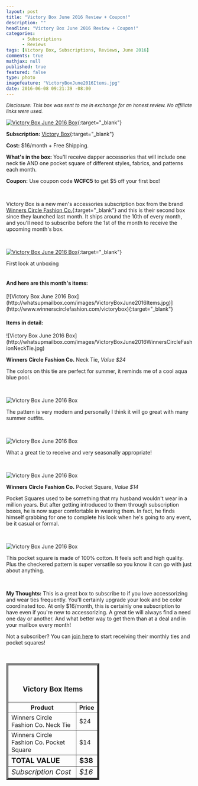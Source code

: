 ```yaml
---
layout: post
title: "Victory Box June 2016 Review + Coupon!"
description: ""
headline: "Victory Box June 2016 Review + Coupon!"
categories: 
      - Subscriptions
      - Reviews
tags: [Victory Box, Subscriptions, Reviews, June 2016]
comments: true
mathjax: null
published: true
featured: false
type: photo
imagefeature: "VictoryBoxJune2016Items.jpg"
date: 2016-06-08 09:21:39 -08:00
---
```


<i><font size="2">Disclosure: This box was sent to me in exchange for an honest review. No affiliate links were used.</font></i>

[![Victory Box June 2016 Box](http://whatsupmailbox.com/images/VictoryBoxJune2016Box.jpg)](http://www.winnerscirclefashion.com/victorybox){:target="_blank"}

**Subscription:** [Victory Box](http://www.winnerscirclefashion.com/victorybox){:target="_blank"}

**Cost:** $16/month + Free Shipping.

**What's in the box:** You'll receive dapper accessories that will include one neck tie AND one pocket square of different styles, fabrics, and patterns each month.

**Coupon:** Use coupon code **WCFC5** to get $5 off your first box!

<br>

Victory Box is a new men's accessories subscription box from the brand [Winners Circle Fashion Co.](http://www.winnerscirclefashion.com){:target="_blank"} and this is their second box since they launched last month. It ships around the 10th of every month, and you'll need to subscribe before the 1st of the month to receive the upcoming month's box.  

<br>

[![Victory Box June 2016 Box](http://whatsupmailbox.com/images/VictoryBoxJune2016OpenBox.jpg)](http://www.winnerscirclefashion.com/victorybox){:target="_blank"}
<figcaption>First look at unboxing</figcaption>

<br>

<H4>And here are this month's items:</H4>
[![Victory Box June 2016 Box](http://whatsupmailbox.com/images/VictoryBoxJune2016Items.jpg)](http://www.winnerscirclefashion.com/victorybox){:target="_blank"}

<br>

<H4>Items in detail:</H4>
![Victory Box June 2016 Box](http://whatsupmailbox.com/images/VictoryBoxJune2016WinnersCircleFashionNeckTie.jpg)

**Winners Circle Fashion Co.** Neck Tie, *Value $24*

The colors on this tie are perfect for summer, it reminds me of a cool aqua blue pool.

<br>

![Victory Box June 2016 Box](http://whatsupmailbox.com/images/VictoryBoxJune2016WinnersCircleFashionNeckTie2.jpg)

The pattern is very modern and personally I think it will go great with many summer outfits.

<br>

![Victory Box June 2016 Box](http://whatsupmailbox.com/images/VictoryBoxJune2016WinnersCircleFashionNeckTie3.jpg)

What a great tie to receive and very seasonally appropriate!

<br>

![Victory Box June 2016 Box](http://whatsupmailbox.com/images/VictoryBoxJune2016WinnersCircleFashionPocketSquare.jpg)

**Winners Circle Fashion Co.** Pocket Square, *Value $14*

Pocket Squares used to be something that my husband wouldn't wear in a million years. But after getting introduced to them through subscription boxes, he is now super comfortable in wearing them. In fact, he finds himself grabbing for one to complete his look when he's going to any event, be it casual or formal.

<br>

![Victory Box June 2016 Box](http://whatsupmailbox.com/images/VictoryBoxJune2016WinnersCircleFashionPocketSquare2.jpg)

This pocket square is made of 100% cotton. It feels soft and high quality. Plus the checkered pattern is super versatile so you know it can go with just about anything.

<br>

<i class="icon-exclamation-sign"></i> **My Thoughts:** This is a great box to subscribe to if you love accessorizing and wear ties frequently. You'll certainly upgrade your look and be color coordinated too. At only $16/month, this is certainly one subscription to have even if you're new to accessorizing. A great tie will always find a need one day or another. And what better way to get them than at a deal and in your mailbox every month!

Not a subscriber? You can [join here](http://www.winnerscirclefashion.com/victorybox) to start receiving their monthly ties and pocket squares!

<br>

<TABLE  BORDER="5" style="width:50%">
   <TR>
      <TH COLSPAN="2">
         <H3><BR><center>Victory Box Items</center></H3>
      </TH>
   </TR>
      <TH>Product</TH>
      <TH>Price</TH>
  <TR>
      <TD>Winners Circle Fashion Co. Neck Tie</TD>
      <TD>$24</TD>
   </TR>
   <TR>
      <TD>Winners Circle Fashion Co. Pocket Square</TD>
      <TD>$14</TD>
   </TR>
   <TR>
      <TD><b><big>TOTAL VALUE</big></b></TD>
      <TD><b><big>$38</big></b></TD>
   </TR>
   <TR>
      <TD><i><big>Subscription Cost</big></i></TD>
      <TD><i><big>$16</big></i></TD>
   </TR>
</TABLE>

